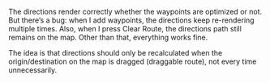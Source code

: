 The directions render correctly whether the waypoints are optimized or not.
But there’s a bug: when I add waypoints, the directions keep re-rendering multiple times.
Also, when I press Clear Route, the directions path still remains on the map.
Other than that, everything works fine.

The idea is that directions should only be recalculated when the origin/destination on the map is dragged (draggable route), not every time unnecessarily.